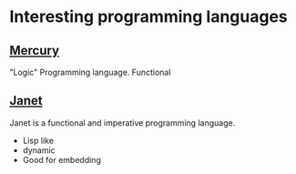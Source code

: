 # Interesting programming languages

## [Mercury](https://www.mercurylang.org/about.html)

"Logic" Programming language. Functional


## [Janet](https://janet-lang.org/)

Janet is a functional and imperative programming language.

- Lisp like
- dynamic
- Good for embedding
